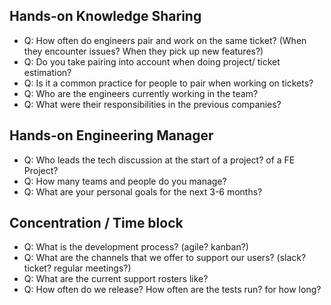 ## Hands-on Knowledge Sharing
- Q: How often do engineers pair and work on the same ticket? (When they encounter issues? When they pick up new features?)
- Q: Do you take pairing into account when doing project/ ticket estimation?
- Q: Is it a common practice for people to pair when working on tickets?
- Q: Who are the engineers currently working in the team?
- Q: What were their responsibilities in the previous companies?

## Hands-on Engineering Manager
- Q: Who leads the tech discussion at the start of a project? of a FE Project?
- Q: How many teams and people do you manage?
- Q: What are your personal goals for the next 3-6 months?

## Concentration / Time block
- Q: What is the development process? (agile? kanban?)
- Q: What are the channels that we offer to support our users? (slack? ticket? regular meetings?)
- Q: What are the current support rosters like?
- Q: How often do we release? How often are the tests run? for how long? 
